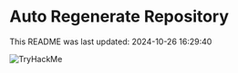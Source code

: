 # Auto Regenerate Repository

This README was last updated: 2024-10-26 16:29:40

 ![TryHackMe](https://tryhackme.com/badge/533634)